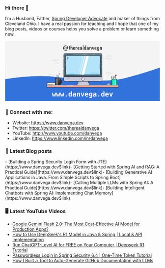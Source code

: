 ### Hi there 👋

I’m a Husband, Father, [Spring Developer Advocate](https://tanzu.vmware.com/developer/advocates/) and maker of things from Cleveland Ohio. I have a real passion for teaching and I hope that one of my blog posts, videos or courses helps you solve a problem or learn something new.

![Profile Header](./github_profile_header.png)

### 🤝 Connect with me:

- Website: https://www.danvega.dev
- Twitter: https://twitter.com/therealdanvega
- YouTube: http://www.youtube.com/danvega
- LinkedIn: https://www.linkedin.com/in/danvega

### 📝 Latest Blog posts

<!-- BLOG-POST-LIST:START -->- [Building a Spring Security Login Form with JTE](https://www.danvega.dev$link)- [Getting Started with Spring AI and RAG: A Practical Guide](https://www.danvega.dev$link)- [Building Generative AI Applications in Java: From Simple Scripts to Spring Boot](https://www.danvega.dev$link)- [Calling Multiple LLMs with Spring AI: A Practical Guide](https://www.danvega.dev$link)- [Building Intelligent Chatbots with Spring AI: Implementing Chat Memory](https://www.danvega.dev$link)<!-- BLOG-POST-LIST:END -->

### 🖥 Latest YouTube Videos

<!-- YOUTUBE:START -->
- [Google Gemini Flash 2.0: The Most Cost-Effective AI Model for Production Apps?](https://www.youtube.com/watch?v=mMLaWFx2SN8)
- [How to Use DeepSeek&#39;s R1 Model in Java &amp; Spring | Local &amp; API Implementation](https://www.youtube.com/watch?v=TWlBGA3x3cQ)
- [Run ChatGPT-Level AI for FREE on Your Computer | Deepseek R1 Tutorial](https://www.youtube.com/watch?v=DDjHLQKtV-k)
- [Passwordless Login in Spring Security 6.4 | One-Time Token Tutorial](https://www.youtube.com/watch?v=2MDrkWGUsFE)
- [How I Built a Tool to Auto-Generate GitHub Documentation with LLMs](https://www.youtube.com/watch?v=QYchuz6nBR8)
<!-- YOUTUBE:END -->
